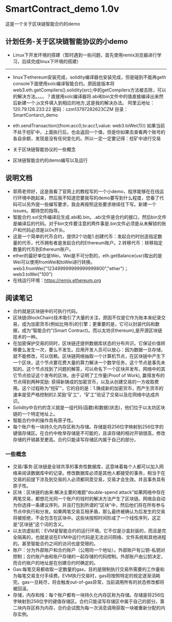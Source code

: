 # SmartContract_demo  1.0v
这是一个关于区块链智能合约的demo

## 计划任务-关于区块链智能协议的小demo
* Linux下开发环境的搭建（暂时遇到一些问题，首先使用remix浏览器进行学习，后续完成linux下环境的搭建）
------------------------
* linux下ethereum安装完成，solidity编译器也安装完成，但是碰到不能再geth console下面使用solc编译智能合约。原因是版本将web3.eth.getCompilers().solidity(src);中的getCompilers方法被去除，可以的解决方法。。。。？直接用solc编译器将.abi和bin文件中的值直接编译出来然后新建一个.js文件填入到相应的地方,这是我的解决办法。
阿里云地址：120.79.128.233:22  密码：czm13797282623CZM   目录：SmartContarct_demo

* eth.sendTransaction({from:acc0,to:acc1,value: web3.toWei(1)}) 如果当前不处于挖矿中，上面执行后，也会返回一个值，但是你如果去查看两个账号的各自余额，发现是没有任何变化的。所以一定一定要记得：挖矿中进行交易

* 关于区块链智能协议的一些概念
* 区块链智能合约的demo编写以及运行

## 说明文档
* 郭燕老师好，这是我看了官网上的教程写的一个小demo，程序能够在在线运行环境中跑起来，然后我不知道您要我写的demo要写到什么程度，您看了代码可以另外提一些编写要求，我会再按照这些要求继续往下写。新建一个issues。期待您的指导。
* 智能合约.sol文件编译后生成.abi和.bin。.abi文件是合约的接口，然后bin文件是编译后的代码。对于bin文件要注意的两件事是.bin文件必须是从未解锁的账户和代码必须是以0x开头。
* 这是一个简单的代币合约，提供2个功能1.创建代币：发起合约时创造指定数量的代币，代币拥有者是发起合约的Ethereum账户。2.转移代币：转移指定数量的代币到Ethereum账户。
* ether的最好单位是Wei，Wei是不可分割的，eth.getBalance(usr)取出的是Wei可以使用fromWei和toWei进行转换。web3.fromWei("123499999999999999800","ether")； web3.toWei("100")
* 在线运行环境：https://remix.ethereum.org

## 阅读笔记
* 合约就是区块链中的可执行代码。
* 区块链(BlockChain)技术吸引了大量的关注，原因不仅是它作为账本来纪录交易，成为加密货币(例如比特币)的引擎；更重要的是，它可以封装代码和数据，成为“智能合约”(Smart Contract)。而以太坊(Ethereum),是开源区块链技术的一种。
* 在加密保护交易的同时，区块链还提供数据库状态的分布共识。它保证价值转移要么发生一次，要么不发生。应用开发人员可以放心：因为数据一旦存储，就不能修改，可以信赖。区块链网络抽取一个计算机节点，在区块链中产生下一个区块，这个节点要花费大量的算力解决一个数学任务，这个节点是事先未知的。这个节点找到了问题的解答，可以命名下一个区块并发布，网络中的其它节点验证这个发布的区块。由于证明了工作量(Proof of Work), 赢得发布的节点得到两种奖励: 获得新铸成的加密货币，以及从创建交易的一方收取费用。这个过程称为“挖矿”，它的目的是：1.铸成新的加密货币，而产生货币的速率是受严格控制的2.奖励“矿工”，“矿工”验证了交易以及在网络中达成共识。
* Solidity中合约的含义就是一组代码(函数)和数据(状态)，他们位于以太坊区块链的一个特定地址上。
* 智能合约中的操作具有原子性。
* 每个账户有一块持久化内存区称为存储。存储是将256位字映射到256位字的键值存储区。在合约中枚举存储是不可能的，且读存储的相对开销很高，修改存储的开销甚至更高。合约只能读写存储区内属于自己的部分。

### 一些概念
* 交易/事务:区块链是全球共享的事务性数据库，这意味着每个人都可以加入网络来阅读数据库中的记录。修改数据库必须是其他人都接受的事务，相当于在交易的前提下涉及到交易的人必须都同意交易，交易才会生效。并且事务具有原子性。
* 区块：区块链的由来:解决主要的难题“double-spend attack”如果网络中存在两笔交易，都想花光同一个账户的钱时的解决方法产生了区块链。网络会自动为你选择一条建议序列，并且打包到所谓的"区块"中，然后他们将在所有参与节点中执行和分发。如果两笔交易互相矛盾，那么最终被确认为后发生的交易将被拒绝，不会包含在区块中。这些块按照时间形成了一个线性序列，这正是"区块链"这个词的含义。
* 以太坊虚拟机：EVM是智能合约的运行环境。它不仅是沙盒封装的，而且是完全隔离的，也就是说在EVM中运行代码是无法访问网络、文件系统和其他进程的。甚至智能合约之间的访问也是受限的。
* 账户：分为外部账户和合约账户（公用同一个地址）。外部账户有公钥-私钥对控制；合约账户由和账户存储的一起存储的代码控制。外部账户由公钥决定，而合约账户的地址是在创建合约时确定的。
* Gas:每笔交易都收取一定数量的gas，目的是限制执行交易所需要的工作量和为每笔交易支付手续费。EVM执行交易时，gas将按照特定的规定逐渐消耗完。gas一旦耗尽，将会触发out-of-gas异常，当前调用所有的状态修改都将被回滚。
* 存储，内存和栈：每个账户都有一块持久化内存区称为存储。存储是将256位字映射到256位字的键值存储区。合约只能读写存储区中属于自己的部分。第二块内存区称为内存，合约会试图为每一次消息调用获取一块被重新分配的内存实例。